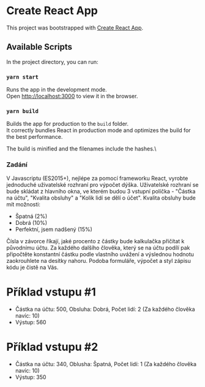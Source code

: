 # Create React App

This project was bootstrapped with [Create React App](https://github.com/facebook/create-react-app).

## Available Scripts

In the project directory, you can run:

### `yarn start`

Runs the app in the development mode.\
Open [http://localhost:3000](http://localhost:3000) to view it in the browser.

### `yarn build`

Builds the app for production to the `build` folder.\
It correctly bundles React in production mode and optimizes the build for the best performance.

The build is minified and the filenames include the hashes.\

### Zadání

V Javascriptu (ES2015+), nejlépe za pomocí frameworku React, vyrobte jednoduché uživatelské rozhraní
pro výpočet dýška. Uživatelské rozhraní se bude skládat z hlavního okna, ve kterém budou 3 vstupní
políčka - "Částka na účtu", "Kvalita obsluhy" a "Kolik lidí se dělí o účet". Kvalita obsluhy bude
mít možnosti:

- Špatná (2%)
- Dobrá (10%)
- Perfektní, jsem nadšený (15%)

Čísla v závorce říkají, jaké procento z částky bude kalkulačka přičítat k původnímu účtu. Za každého
dalšího člověka, který se na účtu podílí pak připočtěte konstantní částku podle vlastního uvážení a
výslednou hodnotu zaokrouhlete na desítky nahoru. Podoba formuláře, výpočet a styl zápisu kódu je
čistě na Vás.

# Příklad vstupu #1
- Částka na účtu: 500, Obsluha: Dobrá, Počet lidí: 2 (Za každého člověka navíc: 10)
- Výstup: 560

# Příklad vstupu #2
- Částka na účtu: 340, Oblusha: Špatná, Počet lidí: 1 (Za každého člověka navíc: 10)
- Výstup: 350

